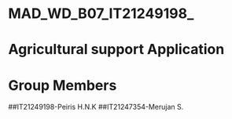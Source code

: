 # MAD_WD_B07_IT21249198_
# Agricultural support Application
# Group Members
##IT21249198-Peiris H.N.K
##IT21247354-Merujan S.
